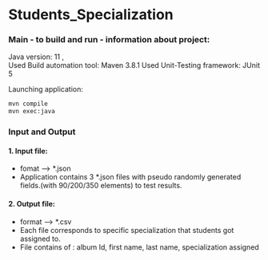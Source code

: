 # Students_Specialization

<h3>Main - to build and run - information about project:</h3>

Java version: 11 ,  
Used Build automation tool: Maven 3.8.1 
Used Unit-Testing framework: JUnit 5 

Launching application:
```bash
mvn compile
mvn exec:java
```
<h3>Input and Output</h3>
<h4>1. Input file:</h4>

* fomat --> *.json 
* Application contains 3 *.json files with pseudo randomly generated fields.(with 90/200/350 elements) to test results.

<h4>2. Output file:</h4>

* format --> *.csv
* Each file corresponds to specific specialization that students got assigned to.
* File contains of :  album Id, first name, last name, specialization assigned

